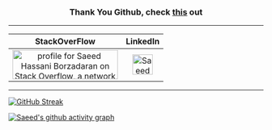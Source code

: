 <h3 align="center">Thank You Github, check <a href="https://github.blog/2021-01-05-advancing-developer-freedom-github-is-fully-available-in-iran/">this</a> out</h3>

--------

 |StackOverFlow|LinkedIn|
 |:---:|:---:|
 |<a  align="center" href="https://stackoverflow.com/users/9422637/saeed"><img src="https://stackoverflow.com/users/flair/9422637.png" width="208" height="58" alt="profile for Saeed Hassani Borzadaran on Stack Overflow, a network of free, community-driven Q&amp;A sites" title="profile for Saeed Hassani Borzadaran on Stack Exchange, a network of free, community-driven Q&amp;A sites" /></a>|<a href="https://www.linkedin.com/in/realsaeedhassani/"><img src="https://raw.githubusercontent.com/peterthehan/peterthehan/master/assets/linkedin.svg" width="40" height="40" alt="Saeed Hassani Borzadaran" title="Saeed Hassani Borzadaran" /></a>| 

-----------

[![GitHub Streak](https://github-readme-streak-stats.herokuapp.com/?user=realsaeedhassani&theme=dark)](https://git.io/streak-stats) 

[![Saeed's github activity graph](https://activity-graph.herokuapp.com/graph?username=realsaeedhassani&theme=react-dark)](https://github.com/realsaeedhassani) 


